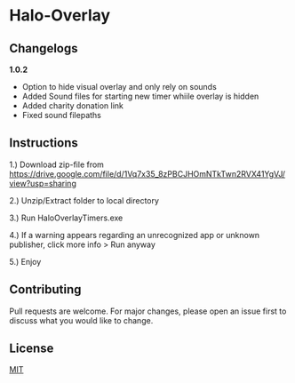 # Halo-Overlay

## Changelogs
**1.0.2**
- Option to hide visual overlay and only rely on sounds
- Added Sound files for starting new timer whiile overlay is hidden
- Added charity donation link
- Fixed sound filepaths

## Instructions
1.) Download zip-file from https://drive.google.com/file/d/1Vq7x35_8zPBCJHOmNTkTwn2RVX41YgVJ/view?usp=sharing

2.) Unzip/Extract folder to local directory

3.) Run HaloOverlayTimers.exe

4.) If a warning appears regarding an unrecognized app or unknown publisher, click more info  > Run anyway

5.) Enjoy

## Contributing
Pull requests are welcome. For major changes, please open an issue first to discuss what you would like to change.

## License
[MIT](https://choosealicense.com/licenses/mit/)
